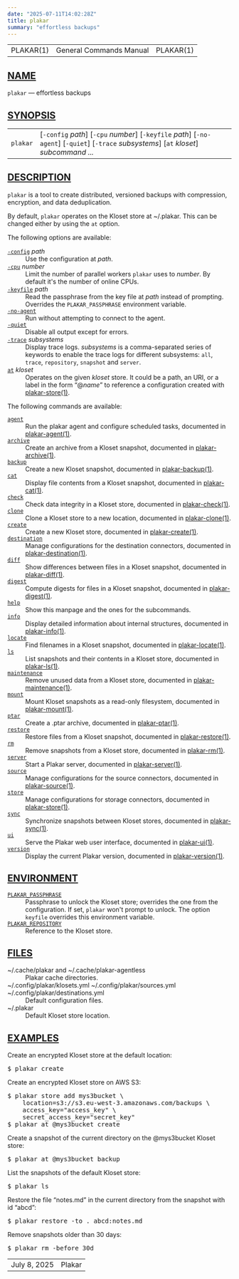 ```yaml
---
date: "2025-07-11T14:02:28Z"
title: plakar
summary: "effortless backups"
---
```

<table class="head">
  <tr>
    <td class="head-ltitle">PLAKAR(1)</td>
    <td class="head-vol">General Commands Manual</td>
    <td class="head-rtitle">PLAKAR(1)</td>
  </tr>
</table>
<div class="manual-text">
<section class="Sh">
<h1 class="Sh" id="NAME"><a class="permalink" href="#NAME">NAME</a></h1>
<p class="Pp"><code class="Nm">plakar</code> &#x2014;
    <span class="Nd">effortless backups</span></p>
</section>
<section class="Sh">
<h1 class="Sh" id="SYNOPSIS"><a class="permalink" href="#SYNOPSIS">SYNOPSIS</a></h1>
<table class="Nm">
  <tr>
    <td><code class="Nm">plakar</code></td>
    <td>[<code class="Fl">-config</code> <var class="Ar">path</var>]
      [<code class="Fl">-cpu</code> <var class="Ar">number</var>]
      [<code class="Fl">-keyfile</code> <var class="Ar">path</var>]
      [<code class="Fl">-no-agent</code>] [<code class="Fl">-quiet</code>]
      [<code class="Fl">-trace</code> <var class="Ar">subsystems</var>]
      [<code class="Cm">at</code> <var class="Ar">kloset</var>]
      <var class="Ar">subcommand ...</var></td>
  </tr>
</table>
</section>
<section class="Sh">
<h1 class="Sh" id="DESCRIPTION"><a class="permalink" href="#DESCRIPTION">DESCRIPTION</a></h1>
<p class="Pp"><code class="Nm">plakar</code> is a tool to create distributed,
    versioned backups with compression, encryption, and data deduplication.</p>
<p class="Pp">By default, <code class="Nm">plakar</code> operates on the Kloset
    store at <span class="Pa">~/.plakar</span>. This can be changed either by
    using the <code class="Cm">at</code> option.</p>
<p class="Pp">The following options are available:</p>
<dl class="Bl-tag">
  <dt id="config"><a class="permalink" href="#config"><code class="Fl">-config</code></a>
    <var class="Ar">path</var></dt>
  <dd>Use the configuration at <var class="Ar">path</var>.</dd>
  <dt id="cpu"><a class="permalink" href="#cpu"><code class="Fl">-cpu</code></a>
    <var class="Ar">number</var></dt>
  <dd>Limit the number of parallel workers <code class="Nm">plakar</code> uses
      to <var class="Ar">number</var>. By default it's the number of online
      CPUs.</dd>
  <dt id="keyfile"><a class="permalink" href="#keyfile"><code class="Fl">-keyfile</code></a>
    <var class="Ar">path</var></dt>
  <dd>Read the passphrase from the key file at <var class="Ar">path</var>
      instead of prompting. Overrides the
      <code class="Ev">PLAKAR_PASSPHRASE</code> environment variable.</dd>
  <dt id="no-agent"><a class="permalink" href="#no-agent"><code class="Fl">-no-agent</code></a></dt>
  <dd>Run without attempting to connect to the agent.</dd>
  <dt id="quiet"><a class="permalink" href="#quiet"><code class="Fl">-quiet</code></a></dt>
  <dd>Disable all output except for errors.</dd>
  <dt id="trace"><a class="permalink" href="#trace"><code class="Fl">-trace</code></a>
    <var class="Ar">subsystems</var></dt>
  <dd>Display trace logs. <var class="Ar">subsystems</var> is a comma-separated
      series of keywords to enable the trace logs for different subsystems:
      <code class="Cm">all</code>, <code class="Cm">trace</code>,
      <code class="Cm">repository</code>, <code class="Cm">snapshot</code>
      <span class="No">and</span> <code class="Cm">server</code>.</dd>
  <dt id="at"><a class="permalink" href="#at"><code class="Cm">at</code></a>
    <var class="Ar">kloset</var></dt>
  <dd>Operates on the given <var class="Ar">kloset</var> store. It could be a
      path, an URI, or a label in the form
      &#x201C;@<var class="Ar">name</var>&#x201D; to reference a configuration
      created with
    <a class="Xr" href="../plakar-store/">plakar-store(1)</a>.</dd>
</dl>
<p class="Pp">The following commands are available:</p>
<p class="Pp"></p>
<dl class="Bl-tag Bl-compact">
  <dt id="agent"><a class="permalink" href="#agent"><code class="Cm">agent</code></a></dt>
  <dd>Run the plakar agent and configure scheduled tasks, documented in
      <a class="Xr" href="../plakar-agent/">plakar-agent(1)</a>.</dd>
  <dt id="archive"><a class="permalink" href="#archive"><code class="Cm">archive</code></a></dt>
  <dd>Create an archive from a Kloset snapshot, documented in
      <a class="Xr" href="../plakar-archive/">plakar-archive(1)</a>.</dd>
  <dt id="backup"><a class="permalink" href="#backup"><code class="Cm">backup</code></a></dt>
  <dd>Create a new Kloset snapshot, documented in
      <a class="Xr" href="../plakar-backup/">plakar-backup(1)</a>.</dd>
  <dt id="cat"><a class="permalink" href="#cat"><code class="Cm">cat</code></a></dt>
  <dd>Display file contents from a Kloset snapshot, documented in
      <a class="Xr" href="../plakar-cat/">plakar-cat(1)</a>.</dd>
  <dt id="check"><a class="permalink" href="#check"><code class="Cm">check</code></a></dt>
  <dd>Check data integrity in a Kloset store, documented in
      <a class="Xr" href="../plakar-check/">plakar-check(1)</a>.</dd>
  <dt id="clone"><a class="permalink" href="#clone"><code class="Cm">clone</code></a></dt>
  <dd>Clone a Kloset store to a new location, documented in
      <a class="Xr" href="../plakar-clone/">plakar-clone(1)</a>.</dd>
  <dt id="create"><a class="permalink" href="#create"><code class="Cm">create</code></a></dt>
  <dd>Create a new Kloset store, documented in
      <a class="Xr" href="../plakar-create/">plakar-create(1)</a>.</dd>
  <dt id="destination"><a class="permalink" href="#destination"><code class="Cm">destination</code></a></dt>
  <dd>Manage configurations for the destination connectors, documented in
      <a class="Xr" href="../plakar-destination/">plakar-destination(1)</a>.</dd>
  <dt id="diff"><a class="permalink" href="#diff"><code class="Cm">diff</code></a></dt>
  <dd>Show differences between files in a Kloset snapshot, documented in
      <a class="Xr" href="../plakar-diff/">plakar-diff(1)</a>.</dd>
  <dt id="digest"><a class="permalink" href="#digest"><code class="Cm">digest</code></a></dt>
  <dd>Compute digests for files in a Kloset snapshot, documented in
      <a class="Xr" href="../plakar-digest/">plakar-digest(1)</a>.</dd>
  <dt id="help"><a class="permalink" href="#help"><code class="Cm">help</code></a></dt>
  <dd>Show this manpage and the ones for the subcommands.</dd>
  <dt id="info"><a class="permalink" href="#info"><code class="Cm">info</code></a></dt>
  <dd>Display detailed information about internal structures, documented in
      <a class="Xr" href="../plakar-info/">plakar-info(1)</a>.</dd>
  <dt id="locate"><a class="permalink" href="#locate"><code class="Cm">locate</code></a></dt>
  <dd>Find filenames in a Kloset snapshot, documented in
      <a class="Xr" href="../plakar-locate/">plakar-locate(1)</a>.</dd>
  <dt id="ls"><a class="permalink" href="#ls"><code class="Cm">ls</code></a></dt>
  <dd>List snapshots and their contents in a Kloset store, documented in
      <a class="Xr" href="../plakar-ls/">plakar-ls(1)</a>.</dd>
  <dt id="maintenance"><a class="permalink" href="#maintenance"><code class="Cm">maintenance</code></a></dt>
  <dd>Remove unused data from a Kloset store, documented in
      <a class="Xr" href="../plakar-maintenance/">plakar-maintenance(1)</a>.</dd>
  <dt id="mount"><a class="permalink" href="#mount"><code class="Cm">mount</code></a></dt>
  <dd>Mount Kloset snapshots as a read-only filesystem, documented in
      <a class="Xr" href="../plakar-mount/">plakar-mount(1)</a>.</dd>
  <dt id="ptar"><a class="permalink" href="#ptar"><code class="Cm">ptar</code></a></dt>
  <dd>Create a .ptar archive, documented in
      <a class="Xr" href="../plakar-ptar/">plakar-ptar(1)</a>.</dd>
  <dt id="restore"><a class="permalink" href="#restore"><code class="Cm">restore</code></a></dt>
  <dd>Restore files from a Kloset snapshot, documented in
      <a class="Xr" href="../plakar-restore/">plakar-restore(1)</a>.</dd>
  <dt id="rm"><a class="permalink" href="#rm"><code class="Cm">rm</code></a></dt>
  <dd>Remove snapshots from a Kloset store, documented in
      <a class="Xr" href="../plakar-rm/">plakar-rm(1)</a>.</dd>
  <dt id="server"><a class="permalink" href="#server"><code class="Cm">server</code></a></dt>
  <dd>Start a Plakar server, documented in
      <a class="Xr" href="../plakar-server/">plakar-server(1)</a>.</dd>
  <dt id="source"><a class="permalink" href="#source"><code class="Cm">source</code></a></dt>
  <dd>Manage configurations for the source connectors, documented in
      <a class="Xr" href="../plakar-source/">plakar-source(1)</a>.</dd>
  <dt id="store"><a class="permalink" href="#store"><code class="Cm">store</code></a></dt>
  <dd>Manage configurations for storage connectors, documented in
      <a class="Xr" href="../plakar-store/">plakar-store(1)</a>.</dd>
  <dt id="sync"><a class="permalink" href="#sync"><code class="Cm">sync</code></a></dt>
  <dd>Synchronize snapshots between Kloset stores, documented in
      <a class="Xr" href="../plakar-sync/">plakar-sync(1)</a>.</dd>
  <dt id="ui"><a class="permalink" href="#ui"><code class="Cm">ui</code></a></dt>
  <dd>Serve the Plakar web user interface, documented in
      <a class="Xr" href="../plakar-ui/">plakar-ui(1)</a>.</dd>
  <dt id="version"><a class="permalink" href="#version"><code class="Cm">version</code></a></dt>
  <dd>Display the current Plakar version, documented in
      <a class="Xr" href="../plakar-version/">plakar-version(1)</a>.</dd>
</dl>
</section>
<section class="Sh">
<h1 class="Sh" id="ENVIRONMENT"><a class="permalink" href="#ENVIRONMENT">ENVIRONMENT</a></h1>
<dl class="Bl-tag">
  <dt id="PLAKAR_PASSPHRASE"><a class="permalink" href="#PLAKAR_PASSPHRASE"><code class="Ev">PLAKAR_PASSPHRASE</code></a></dt>
  <dd>Passphrase to unlock the Kloset store; overrides the one from the
      configuration. If set, <code class="Nm">plakar</code> won't prompt to
      unlock. The option <code class="Cm">keyfile</code> overrides this
      environment variable.</dd>
  <dt id="PLAKAR_REPOSITORY"><a class="permalink" href="#PLAKAR_REPOSITORY"><code class="Ev">PLAKAR_REPOSITORY</code></a></dt>
  <dd>Reference to the Kloset store.</dd>
</dl>
</section>
<section class="Sh">
<h1 class="Sh" id="FILES"><a class="permalink" href="#FILES">FILES</a></h1>
<dl class="Bl-tag">
  <dt><span class="Pa">~/.cache/plakar and</span>
    <span class="Pa">~/.cache/plakar-agentless</span></dt>
  <dd>Plakar cache directories.</dd>
  <dt><span class="Pa">~/.config/plakar/klosets.yml ~/.config/plakar/sources.yml
    ~/.config/plakar/destinations.yml</span></dt>
  <dd>Default configuration files.</dd>
  <dt><span class="Pa">~/.plakar</span></dt>
  <dd>Default Kloset store location.</dd>
</dl>
</section>
<section class="Sh">
<h1 class="Sh" id="EXAMPLES"><a class="permalink" href="#EXAMPLES">EXAMPLES</a></h1>
<p class="Pp">Create an encrypted Kloset store at the default location:</p>
<div class="Bd Pp Bd-indent Li">
<pre>$ plakar create</pre>
</div>
<p class="Pp">Create an encrypted Kloset store on AWS S3:</p>
<div class="Bd Pp Bd-indent Li">
<pre>$ plakar store add mys3bucket \
    location=s3://s3.eu-west-3.amazonaws.com/backups \
    access_key=&quot;access_key&quot; \
    secret_access_key=&quot;secret_key&quot;
$ plakar at @mys3bucket create</pre>
</div>
<p class="Pp">Create a snapshot of the current directory on the @mys3bucket
    Kloset store:</p>
<div class="Bd Pp Bd-indent Li">
<pre>$ plakar at @mys3bucket backup</pre>
</div>
<p class="Pp">List the snapshots of the default Kloset store:</p>
<div class="Bd Pp Bd-indent Li">
<pre>$ plakar ls</pre>
</div>
<p class="Pp">Restore the file &#x201C;notes.md&#x201D; in the current directory
    from the snapshot with id &#x201C;abcd&#x201D;:</p>
<div class="Bd Pp Bd-indent Li">
<pre>$ plakar restore -to . abcd:notes.md</pre>
</div>
<p class="Pp">Remove snapshots older than 30 days:</p>
<div class="Bd Pp Bd-indent Li">
<pre>$ plakar rm -before 30d</pre>
</div>
</section>
</div>
<table class="foot">
  <tr>
    <td class="foot-date">July 8, 2025</td>
    <td class="foot-os">Plakar</td>
  </tr>
</table>
